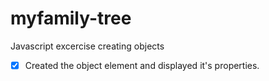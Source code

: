 # myfamily-tree
Javascript excercise creating objects
- [x] Created the object element and displayed it's properties.
